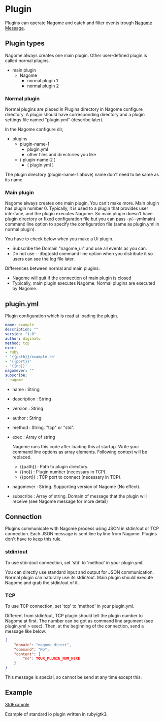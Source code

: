 Plugin
======

Plugins can operate Nagome and catch and filter events trough [Nagome Message](nagome_message.md).

Plugin types
------------

Nagome always creates one main plugin.
Other user-defined plugin is called normal plugins.

+   main plugin
    +   Nagome
        +   normal plugin 1
        +   normal plugin 2

### Normal plugin

Normal plugins are placed in Plugins directory in Nagome configure directory.
A plugin should have corresponding directory and a plugin settings file named "plugin.yml" (describe later).

In the Nagome configure dir,

+   plugins
    +   plugin-name-1
        +   plugin.yml
        +   other files and directories you like
    +   ( plugin-name-2 )
        +   ( plugin.yml )

The plugin directory (plugin-name-1 above) name don't need to be same as its name.

### Main plugin

Nagome always creates one main plugin.  You can't make more.
Main plugin has plugin number 0.
Typically, it is used to a plugin that provides user interface, and the plugin executes Nagome.
So main plugin doesn't have plugin directory or fixed configuration file but you can pass -y(--ymlmain) command line option to specify the configuration file (same as plugin.yml in normal plugin).

You have to check below when you make a UI plugin.

+   Subscribe the Domain "nagome_ui" and use all events as you can.
+   Do not use --dbgtostd command line option when you distribute it so users can see the log file later.

Differences between normal and main plugins:

+   Nagome will quit if the connection of main plugin is closed
+   Typically, main plugin executes Nagome.  Normal plugins are executed by Nagome.

plugin.yml
----------

Plugin configuration which is read at loading the plugin.

~~~ yaml
name: example
description: ""
version: "1.0"
author: diginatu
method: tcp
exec:
- ruby
- '{{path}}/example.rb'
- '{{port}}'
- '{{no}}'
nagomever: ""
subscribe:
- nagome
~~~

+   name : String
+   description : String
+   version : String
+   author : String
+   method : String.  "tcp" or "std".
+   exec : Array of string

    Nagome runs this code after loading this at startup.
    Write your command line options as array elements.
    Following context will be replaced.

    +   {{path}} : Path to plugin directory.
    +   {{no}} : Plugin number (necessary in TCP).
    +   {{port}} : TCP port to connect (necessary in TCP).

+   nagomever : String.  Supporting version of Nagome (No effect).
+   subscribe : Array of string.  Domain of message that the plugin will receive (see Nagome message for more detail)

Connection
----------

Plugins communicate with Nagome process using JSON in stdin/out or TCP connection.
Each JSON message is sent line by line from Nagome.
Plugins don't have to keep this rule.

### stdin/out

To use stdin/out connection, set 'std' to 'method' in your plugin.yml.

You can directly use standard input and output for JSON communication.
Normal plugin can naturally use its stdin/out.
Main plugin should execute Nagome and grab the stdin/out of it.

### TCP

To use TCP connection, set 'tcp' to 'method' in your plugin.yml.

Different from stdin/out, TCP plugin should tell the plugin number to Nagome at first.
The number can be got as command line argument (see plugin.yml > exec).
Then, at the beginning of the connection, send a message like below.

~~~ json
{ 
    "domain": "nagome_direct",
    "command": "No",
    "content": {
        "no": YOUR_PLUGIN_NUM_HERE
    }
}
~~~

This message is special, so cannot be send at any time except this.

Example
-------

[StdExample](https://github.com/diginatu/nagome-stdexample)

Example of standard io plugin written in ruby/gtk3.
